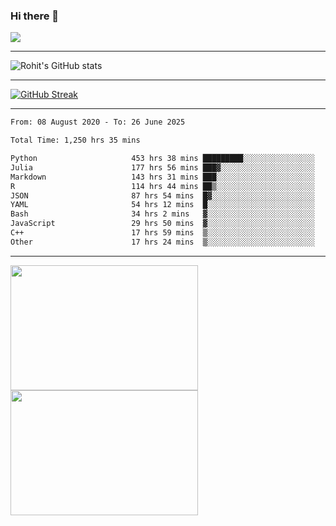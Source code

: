 ### Hi there 👋

 ![](https://komarev.com/ghpvc/?username=RohitRathore1&color=blueviolet)

<hr/>

![Rohit's GitHub stats](https://github-readme-stats.vercel.app/api?username=RohitRathore1&show_icons=true&theme=transparent)

<hr/>

[![GitHub Streak](http://github-readme-streak-stats.herokuapp.com?user=RohitRathore1&theme=dark&mode=weekly)](https://git.io/streak-stats)

<hr/>

<!--START_SECTION:waka-->

```txt
From: 08 August 2020 - To: 26 June 2025

Total Time: 1,250 hrs 35 mins

Python                     453 hrs 38 mins █████████░░░░░░░░░░░░░░░░   36.27 %
Julia                      177 hrs 56 mins ███▓░░░░░░░░░░░░░░░░░░░░░   14.23 %
Markdown                   143 hrs 31 mins ███░░░░░░░░░░░░░░░░░░░░░░   11.48 %
R                          114 hrs 44 mins ██▒░░░░░░░░░░░░░░░░░░░░░░   09.18 %
JSON                       87 hrs 54 mins  █▓░░░░░░░░░░░░░░░░░░░░░░░   07.03 %
YAML                       54 hrs 12 mins  █░░░░░░░░░░░░░░░░░░░░░░░░   04.33 %
Bash                       34 hrs 2 mins   ▓░░░░░░░░░░░░░░░░░░░░░░░░   02.72 %
JavaScript                 29 hrs 50 mins  ▓░░░░░░░░░░░░░░░░░░░░░░░░   02.39 %
C++                        17 hrs 59 mins  ▒░░░░░░░░░░░░░░░░░░░░░░░░   01.44 %
Other                      17 hrs 24 mins  ▒░░░░░░░░░░░░░░░░░░░░░░░░   01.39 %
```

<!--END_SECTION:waka-->

<hr/>

<p>
  <img src="https://wakatime.com/share/@TeAmp0is0N/3935ee43-08a3-493e-8b95-60c1f9204b15.svg" width="300" height="200">
  <img src="https://wakatime.com/share/@TeAmp0is0N/8717aacc-7340-44e0-abb1-987dc9823fcd.svg" width="300" height="200">
</p>




